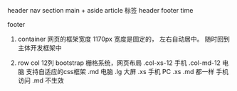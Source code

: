 header nav
section 
main + aside
article 标签
  header footer
time 

footer

1. container 网页的框架宽度 1170px
宽度是固定的， 左右自动居中。 
随时回到主体开发框架中

2. row 
col 12列 bootstrap 栅格系统，网页布局
.col-xs-12  手机
.col-md-12  电脑
支持自适应的css框架
.md  电脑
.lg  大屏
.xs 手机
PC .xs  .md 都一样
手机访问   .md 不生效
